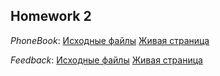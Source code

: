 ## Homework 2

*PhoneBook*: 
[Исходные файлы](https://github.com/VladHorii/goit-react-hw/tree/02-phonebook)
[Живая страница](http://horiisoft.h1n.ru/hw/02-phonebook/)

*Feedback*: 
[Исходные файлы](https://github.com/VladHorii/goit-react-hw/tree/02-feedback)
[Живая страница](http://horiisoft.h1n.ru/hw/02-feedback/)

